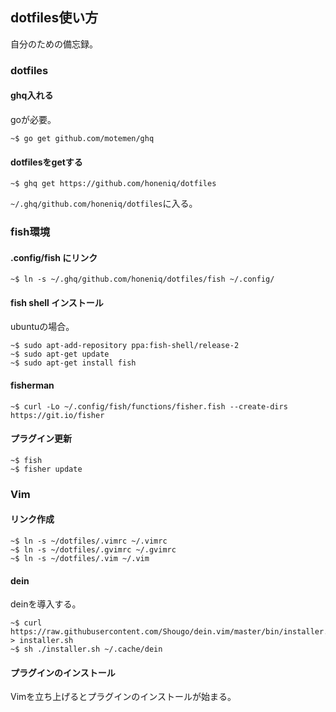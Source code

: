 ## dotfiles使い方

自分のための備忘録。


### dotfiles

#### ghq入れる

goが必要。

```
~$ go get github.com/motemen/ghq
```

#### dotfilesをgetする

```
~$ ghq get https://github.com/honeniq/dotfiles
```

``~/.ghq/github.com/honeniq/dotfiles``に入る。


### fish環境 

#### .config/fish にリンク

```
~$ ln -s ~/.ghq/github.com/honeniq/dotfiles/fish ~/.config/
```

#### fish shell インストール

ubuntuの場合。

```
~$ sudo apt-add-repository ppa:fish-shell/release-2
~$ sudo apt-get update
~$ sudo apt-get install fish
```

#### fisherman

```
~$ curl -Lo ~/.config/fish/functions/fisher.fish --create-dirs https://git.io/fisher
```

#### プラグイン更新

```
~$ fish
~$ fisher update
```


### Vim

#### リンク作成

```
~$ ln -s ~/dotfiles/.vimrc ~/.vimrc
~$ ln -s ~/dotfiles/.gvimrc ~/.gvimrc
~$ ln -s ~/dotfiles/.vim ~/.vim
```

#### dein

deinを導入する。

```
~$ curl https://raw.githubusercontent.com/Shougo/dein.vim/master/bin/installer.sh > installer.sh 
~$ sh ./installer.sh ~/.cache/dein
```

#### プラグインのインストール

Vimを立ち上げるとプラグインのインストールが始まる。

